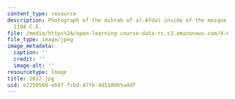 ```yaml
---
content_type: resource
description: Photograph of the mihrab of al-Afdal inside of the mosque Ibn-Tulun dated
  1194 C.E.
file: /media/https%3A/open-learning-course-data-rc.s3.amazonaws.com/4-615-the-architecture-of-cairo-spring-2002/e2250588e697fcbd47fe4d510065a4df_1012.jpg
file_type: image/jpeg
image_metadata:
  caption: ''
  credit: ''
  image-alt: ''
resourcetype: Image
title: 1012.jpg
uid: e2250588-e697-fcbd-47fe-4d510065a4df
---
```

